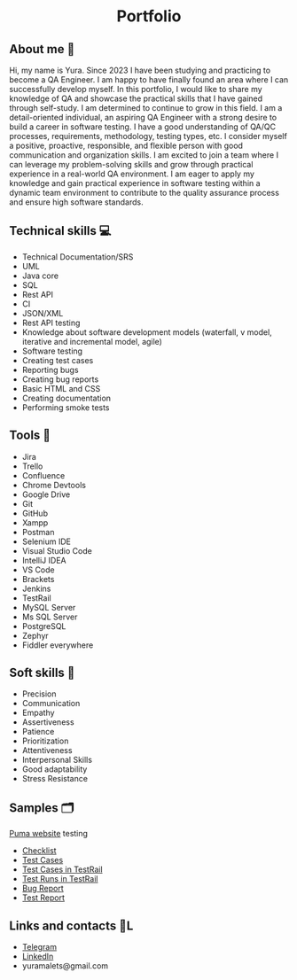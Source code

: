 ## <h1 align="center">Portfolio</h1>

## About me 👋
Hi, my name is Yura. Since 2023 I have been studying and practicing to become a QA Engineer. I am happy to have finally found an area where I can successfully develop myself. In this portfolio, I would like to share my knowledge of QA and showcase the practical skills that I have gained through self-study. I am determined to continue to grow in this field. I am a detail-oriented individual, an aspiring QA Engineer with a strong desire to build a career in software testing. I have a good understanding of QA/QC processes, requirements, methodology, testing types, etc. I consider myself a positive, proactive, responsible, and flexible person with good
communication and organization skills. I am excited to join a team where I can leverage my problem-solving skills and grow through practical experience in a real-world QA environment. I am eager to apply my knowledge and gain practical experience in software testing within a dynamic team environment to contribute to the quality assurance process and ensure high software standards.

## Technical skills 💻
<ul>
  <li>Technical Documentation/SRS</li>
  <li>UML</li>
  <li>Java core</li>
  <li>SQL</li>
  <li>Rest API</li>
  <li>CI</li>
  <li>JSON/XML</li>
  <li>Rest API testing</li>
  <li>Knowledge about software development models (waterfall, v model, iterative and incremental model, agile)</li>
  <li>Software testing</li>
  <li>Creating test cases</li>
  <li>Reporting bugs</li>
  <li>Creating bug reports</li>
  <li>Basic HTML and CSS</li>
  <li>Creating documentation</li>
  <li>Performing smoke tests</li>
</ul>

## Tools 🔧
<ul>
  <li>Jira</li>
  <li>Trello</li>
  <li>Confluence</li>
  <li>Chrome Devtools</li>
  <li>Google Drive </li>
  <li>Git </li>
  <li>GitHub</li>
  <li>Xampp</li>
  <li>Postman</li>
  <li>Selenium IDE</li>
  <li>Visual Studio Code </li>
  <li>IntelliJ IDEA</li>
  <li>VS Code</li>
  <li>Brackets</li>
  <li>Jenkins</li>
  <li>TestRail</li>
  <li>MySQL Server</li>
  <li>Ms SQL Server</li>
  <li>PostgreSQL</li>
  <li>Zephyr</li>
  <li>Fiddler everywhere</li>
</ul>

## Soft skills 👐
<ul>
  <li>Precision</li>
  <li>Communication</li>
  <li>Empathy</li>
  <li>Assertiveness</li>
  <li>Patience</li>
  <li>Prioritization</li>
  <li>Attentiveness</li>
  <li>Interpersonal Skills</li>
  <li>Good adaptability</li>
  <li>Stress Resistance</li>
</ul>

## Samples 🗂
<a href="https://ua.puma.com/">Puma website</a> testing<br />
<ul>
  <li><a href="https://docs.google.com/spreadsheets/d/1DA2XUOaPkbQF3LN5zJxpXwYXMfp-g4MNlS9llQV1UhY/edit?usp=drive_link">Checklist</a><br /></li>
  <li><a href="https://docs.google.com/spreadsheets/d/19ZBce5eUUAwALoWePm5lPYvxHJ8gouj0zWoqER3yluw/edit?usp=drive_link">Test Cases</a><br /></li>
    <li><a href="https://drive.google.com/drive/folders/1BoRbkilCTMTNFgyvKXHQo_LxoDulKSIH?usp=drive_link">Test Cases in TestRail</a><br /></li>
      <li><a href="https://drive.google.com/drive/folders/1gNeW6-awLqBsU1Fme3kEiz9z2XHC6jA6?usp=drive_link">Test Runs in TestRail</a><br /></li>
  <li><a href="https://docs.google.com/spreadsheets/d/1RLPPLsERGLH2TBVJnNonv9bLQpJ5mmVOTRs_gWC_iGU/edit?usp=drive_link">Bug Report</a><br /></li>
  <li><a href="https://drive.google.com/file/d/1aq7b_lAz4kgRD_mjcPe8pqMHk75Sx3Xy/view?usp=drive_link">Test Report</a><br /></li>
</ul>

## Links and contacts 🔗L

<ul>
  <li><a href="https://www.t.me/yura_malets">Telegram</a><br /></li>
  <li><a href="https://www.linkedin.com/in/yurii-malets-14a9b8182">LinkedIn</a><br /></li>
  <li>yuramalets@gmail.com<br /></li>
</ul>





